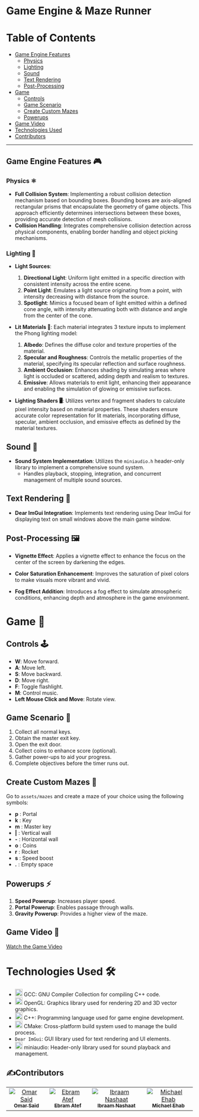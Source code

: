 
# Game Engine & Maze Runner <a name="game-engine--maze-runner"></a>

# Table of Contents

- [Game Engine Features](#game-engine-features)
  - [Physics](#physics)
  - [Lighting](#lighting)
  - [Sound](#sound)
  - [Text Rendering](#text-rendering)
  - [Post-Processing](#post-processing)
- [Game](#game)
  - [Controls](#controls)
  - [Game Scenario](#game-scenario)
  - [Create Custom Mazes](#create-custom-mazes)
  - [Powerups](#powerups)
- [Game Video](#game-video)
- [Technologies Used](#tech-used)
- [Contributors](#contributors)

---

## Game Engine Features <a name="game-engine-features"></a> 🎮

### Physics <a name="physics"></a> ⚛️

- **Full Collision System**: Implementing a robust collision detection mechanism based on bounding boxes. Bounding boxes are axis-aligned rectangular prisms that encapsulate the geometry of game objects. This approach efficiently determines intersections between these boxes, providing accurate detection of mesh collisions.
- **Collision Handling**: Integrates comprehensive collision detection across physical components, enabling border handling and object picking mechanisms.

### Lighting <a name="lighting"></a> 🔦

- **Light Sources**:
  1. **Directional Light**: Uniform light emitted in a specific direction with consistent intensity across the entire scene.
  2. **Point Light**: Emulates a light source originating from a point, with intensity decreasing with distance from the source.
  3. **Spotlight**: Mimics a focused beam of light emitted within a defined cone angle, with intensity attenuating both with distance and angle from the center of the cone.

- **Lit Materials 🎨**: Each material integrates 3 texture inputs to implement the Phong lighting model:
  1. **Albedo**: Defines the diffuse color and texture properties of the material.
  2. **Specular and Roughness**: Controls the metallic properties of the material, specifying its specular reflection and surface roughness.
  3. **Ambient Occlusion**: Enhances shading by simulating areas where light is occluded or scattered, adding depth and realism to textures.
  4. **Emissive**: Allows materials to emit light, enhancing their appearance and enabling the simulation of glowing or emissive surfaces.

- **Lighting Shaders 🖥️**: Utilizes vertex and fragment shaders to calculate pixel intensity based on material properties. These shaders ensure accurate color representation for lit materials, incorporating diffuse, specular, ambient occlusion, and emissive effects as defined by the material textures.

## Sound <a name="sound"></a> 🎵

- **Sound System Implementation**: Utilizes the `miniaudio.h` header-only library to implement a comprehensive sound system.
   - Handles playback, stopping, integration, and concurrent management of multiple sound sources.

## Text Rendering <a name="text-rendering"></a> 📝

- **Dear ImGui Integration**: Implements text rendering using Dear ImGui for displaying text on small windows above the main game window.

## Post-Processing <a name="post-processing"></a> 🖼️

- **Vignette Effect**: Applies a vignette effect to enhance the focus on the center of the screen by darkening the edges.
   
- **Color Saturation Enhancement**: Improves the saturation of pixel colors to make visuals more vibrant and vivid.
   
- **Fog Effect Addition**: Introduces a fog effect to simulate atmospheric conditions, enhancing depth and atmosphere in the game environment.

# Game <a name="game"></a> 🎲

## Controls <a name="controls"></a> 🕹️

- **W**: Move forward.
- **A**: Move left.
- **S**: Move backward.
- **D**: Move right.
- **F**: Toggle flashlight.
- **M**: Control music.
- **Left Mouse Click and Move**: Rotate view.

## Game Scenario <a name="game-scenario"></a> 🎯

1. Collect all normal keys.
2. Obtain the master exit key.
3. Open the exit door.
4. Collect coins to enhance score (optional).
5. Gather power-ups to aid your progress.
6. Complete objectives before the timer runs out.

## Create Custom Mazes <a name="create-custom-mazes"></a> 🧩

Go to `assets/mazes` and create a maze of your choice using the following symbols:
- **p** : Portal
- **k** : Key
- **m** : Master key
- **|** : Vertical wall
- **-** : Horizontal wall
- **o** : Coins
- **r** : Rocket
- **s** : Speed boost
- **.** : Empty space

## Powerups <a name="powerups"></a> ⚡

1. **Speed Powerup**: Increases player speed.
2. **Portal Powerup**: Enables passage through walls.
3. **Gravity Powerup**: Provides a higher view of the maze.

## Game Video <a name="game-video"></a> 🎥

[Watch the Game Video](https://youtu.be/TalnwDtRQGA)

# Technologies Used 🛠️   <a name="tech-used"></a>

- <img src="https://icon.icepanel.io/Technology/svg/GCC.svg" alt="GCC" width="20" height="20"> GCC: GNU Compiler Collection for compiling C++ code.
- <img src="https://icon.icepanel.io/Technology/svg/OpenGL.svg" alt="OpenGL" width="20" height="20"> OpenGL: Graphics library used for rendering 2D and 3D vector graphics.
- <img src="https://upload.wikimedia.org/wikipedia/commons/1/18/ISO_C%2B%2B_Logo.svg" alt="C++" width="20" height="20"> C++: Programming language used for game engine development.
- <img src="https://upload.wikimedia.org/wikipedia/commons/1/13/Cmake.svg" alt="CMake" width="20" height="20"> CMake: Cross-platform build system used to manage the build process.
- `Dear ImGui`: GUI library used for text rendering and UI elements.
- <img src="https://products.fileformat.com/audio/cpp/miniaudio/header-image.png" alt="miniaudio" width="20" height="20"> miniaudio: Header-only library used for sound playback and management.



## ✍️Contributors <a name = "contributors"></a>

<table>
  <tr>
   <td align="center">
    <a href="https://github.com/Omar-Said-4" target="_black">
    <img src="https://avatars.githubusercontent.com/u/87082462?v=4"  alt="Omar Said"/>
    <br />
    <sub><b>Omar Said</b></sub></a>
    </td>
   <td align="center">
    <a href="https://github.com/ebramatef00" target="_black">
    <img src="https://avatars.githubusercontent.com/u/93336170?v=4" alt="Ebram Atef"/>
    <br />
    <sub><b>Ebram Atef</b></sub></a>
    </td>
<td align="center">
    <a href="https://github.com/Ibraam-Nashaat" target="_black">
    <img src="https://avatars.githubusercontent.com/u/93844847?v=4" alt="Ibraam Nashaat"/>
    <br />
    <sub><b>Ibraam Nashaat</b></sub></a>
    </td>
<td align="center">
    <a href="https://github.com/michaelehab" target="_black">
    <img src="https://avatars.githubusercontent.com/u/29122581?v=4" alt="Michael Ehab"/>
    <br />
    <sub><b>Michael Ehab</b></sub></a>
    </td>
  </tr>
</table>
